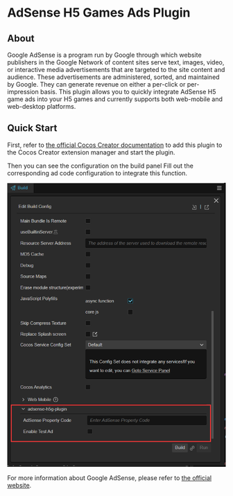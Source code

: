 # AdSense H5 Games Ads Plugin

## About

Google AdSense is a program run by Google through which website publishers in the Google Network of content sites serve text, images, video, or interactive media advertisements that are targeted to the site content and audience. These advertisements are administered, sorted, and maintained by Google. They can generate revenue on either a per-click or per-impression basis. This plugin allows you to quickly integrate AdSense H5 game ads into your H5 games and currently supports both web-mobile and web-desktop platforms.

## Quick Start

First, refer to [the official Cocos Creator documentation](https://docs.cocos.com/creator/manual/zh/editor/extension/install.html) to add this plugin to the Cocos Creator extension manager and start the plugin.

Then you can see the configuration on the build panel Fill out the corresponding ad code configuration to integrate this function.

![options](./static/images/options.png)
<!-- 
You can get the attribute codes by referring to [the documentation on the forum for obtaining Adsense attribute codes](https://support.google.com/adsense/answer/9274019). -->

For more information about Google AdSense, please refer to [the official website](https://www.google.com/adsense/new/u/0/pub-4552344828371429/onboarding).
